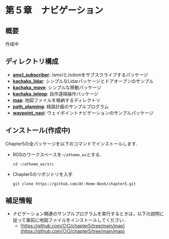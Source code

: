# 第５章　ナビゲーション
## 概要
作成中

## ディレクトリ構成
- **[amcl_subscriber](amcl_subscriber)**: /amclと/odomをサブスクライブするパッケージ
- **[kachaka_lidar](kachaka_lidar)**: シンプルなLidarパッケージとドアオープンのサンプル
- **[kachaka_move](kachaka_move)**: シンプルな移動パッケージ
- **[kachaka_teleop](kachaka_teleop)**: 自作遠隔操作パッケージ
- **[map](map)**: 地図ファイルを格納するディレクトリ
- **[path_planning](path_planning)**: 経路計画のサンプルプログラム
- **[waypoint_navi](waypoint_navi)**: ウェイポイントナビゲーションのサンプルパッケージ

## インストール(作成中)
Chapter5の全パッケージを以下のコマンドでインストールします．
- ROSのワークスペースを`~/athome_ws`とする．
  ```
  cd ~/athome_ws/src
  ```

- Chapter5のリポジトリを入手
  ```
  git clone https://github.com/At-Home-Book/chapter5.git
  ```

## 補足情報
- ナビゲーション関連のサンプルプログラムを実行するときは，以下の説明に従って事前に地図ファイルをインストールしてください．  
  - [https://github.com/○○/chapter5/tree/main/map](https://github.com/○○/chapter5/tree/main/map) 
